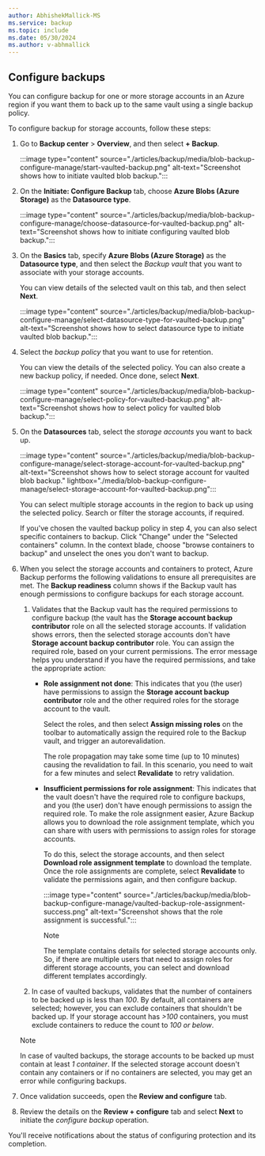 ```yaml
---
author: AbhishekMallick-MS
ms.service: backup
ms.topic: include
ms.date: 05/30/2024
ms.author: v-abhmallick
---
```


## Configure backups

You can configure backup for one or more storage accounts in an Azure region if you want them to back up to the same vault using a single backup policy.

To configure backup for storage accounts, follow these steps:

1. Go to **Backup center** > **Overview**, and then select **+ Backup**.

   :::image type="content" source="./articles/backup/media/blob-backup-configure-manage/start-vaulted-backup.png" alt-text="Screenshot shows how to initiate vaulted blob backup.":::

2. On the **Initiate: Configure Backup** tab, choose **Azure Blobs (Azure Storage)** as the **Datasource type**.

   :::image type="content" source="./articles/backup/media/blob-backup-configure-manage/choose-datasource-for-vaulted-backup.png" alt-text="Screenshot shows how to initiate configuring vaulted blob backup.":::

3. On the **Basics** tab, specify **Azure Blobs (Azure Storage)** as the **Datasource type**, and then select the *Backup vault* that you want to associate with your storage accounts.

   You can view details of the selected vault on this tab, and then select **Next**.

   :::image type="content" source="./articles/backup/media/blob-backup-configure-manage/select-datasource-type-for-vaulted-backup.png" alt-text="Screenshot shows how to select datasource type to initiate vaulted blob backup.":::
 
4. Select the *backup policy* that you want to use for retention.

   You can view the details of the selected policy. You can also create a new backup policy, if needed. Once done, select **Next**.

   :::image type="content" source="./articles/backup/media/blob-backup-configure-manage/select-policy-for-vaulted-backup.png" alt-text="Screenshot shows how to select policy for vaulted blob backup.":::

5. On the **Datasources** tab, select the *storage accounts* you want to back up.

   :::image type="content" source="./articles/backup/media/blob-backup-configure-manage/select-storage-account-for-vaulted-backup.png" alt-text="Screenshot shows how to select storage account for vaulted blob backup." lightbox="./media/blob-backup-configure-manage/select-storage-account-for-vaulted-backup.png":::

   You can select multiple storage accounts in the region to back up using the selected policy. Search or filter the storage accounts, if required.
  
   If you've chosen the vaulted backup policy in step 4, you can also select specific containers to backup. Click "Change" under the "Selected containers" column. In     the context blade, choose "browse containers to backup" and unselect the ones you don't want to backup.

6. When you select the storage accounts and containers to protect, Azure Backup performs the following validations to ensure all prerequisites are met. The **Backup readiness** column shows if the Backup vault has enough permissions to configure backups for each storage account.

   1. Validates that the Backup vault has the required permissions to configure backup (the vault has the **Storage account backup contributor** role on all the selected storage accounts. If validation shows errors, then the selected storage accounts don't have **Storage account backup contributor** role. You can assign the required role, based on your current permissions. The error message helps you understand if you have the required permissions, and take the appropriate action:

      - **Role assignment not done**: This indicates that you (the user) have permissions to assign the **Storage account backup contributor** role and the other required roles for the storage account to the vault.

        Select the roles, and then select **Assign missing roles** on the toolbar to automatically assign the required role to the Backup vault, and trigger an autorevalidation.

        The role propagation may take some time (up to 10 minutes) causing the revalidation to fail. In this scenario, you need to wait for a few minutes and select **Revalidate** to retry validation.

      - **Insufficient permissions for role assignment**: This indicates that the vault doesn't have the required role to configure backups, and you (the user) don't have enough permissions to assign the required role. To make the role assignment easier, Azure Backup allows you to download the role assignment template, which you can share with users with permissions to assign roles for storage accounts. 

        To do this, select the storage accounts, and then select **Download role assignment template** to download the template. Once the role assignments are complete, select **Revalidate** to validate the permissions again, and then configure backup.

        :::image type="content" source="./articles/backup/media/blob-backup-configure-manage/vaulted-backup-role-assignment-success.png" alt-text="Screenshot shows that the role assignment is successful.":::

        >[!Note]
        >The template contains details for selected storage accounts only. So, if there are multiple users that need to assign roles for different storage accounts, you can select and download different templates accordingly.

    1. In case of vaulted backups, validates that the number of containers to be backed up is less than *100*. By default, all containers are selected; however, you can exclude containers that shouldn't be backed up. If your storage account has *>100* containers, you must exclude containers to reduce the count to *100 or below*.

      >[!Note]
      >In case of vaulted backups, the storage accounts to be backed up must contain at least *1 container*. If the selected storage account doesn't contain any containers or if no containers are selected, you may get an error while configuring backups.

7. Once validation succeeds, open the **Review and configure** tab.

8. Review the details on the **Review + configure** tab and select **Next** to initiate the *configure backup* operation.

You'll receive notifications about the status of configuring protection and its completion.